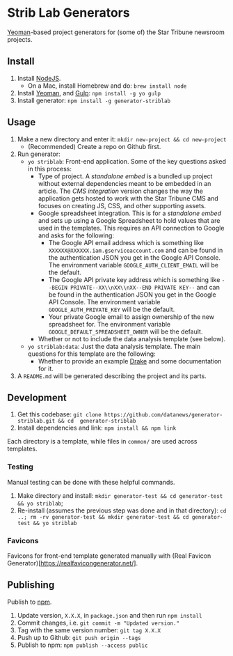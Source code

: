 # Strib Lab Generators

[Yeoman](http://yeoman.io/)-based project generators for (some of) the Star Tribune newsroom projects.

## Install

1.  Install [NodeJS](https://nodejs.org/en/).
    * On a Mac, install Homebrew and do: `brew install node`
1.  Install [Yeoman](http://yeoman.io/), and [Gulp](https://gulpjs.com/): `npm install -g yo gulp`
1.  Install generator: `npm install -g generator-striblab`

## Usage

1.  Make a new directory and enter it: `mkdir new-project && cd new-project`
    * (Recommended) Create a repo on Github first.
1.  Run generator:
    * `yo striblab`: Front-end application. Some of the key questions asked in this process:
      * Type of project. A _standalone embed_ is a bundled up project without external dependencies meant to be embedded in an article. The _CMS integration_ version changes the way the application gets hosted to work with the Star Tribune CMS and focuses on creating JS, CSS, and other supporting assets.
      * Google spreadsheet integration. This is for a _standalone embed_ and sets up using a Google Spreadsheet to hold values that are used in the templates. This requires an API connection to Google and asks for the following:
        * The Google API email address which is something like `XXXXXX@XXXXXX.iam.gserviceaccount.com` and can be found in the authentication JSON you get in the Google API Console. The environment variable `GOOGLE_AUTH_CLIENT_EMAIL` will be the default.
        * The Google API private key address which is something like `--BEGIN PRIVATE--XX\\nXX\\nXX--END PRIVATE KEY--` and can be found in the authentication JSON you get in the Google API Console. The environment variable `GOOGLE_AUTH_PRIVATE_KEY` will be the default.
        * Your private Google email to assign ownership of the new spreadsheet for. The environment variable `GOOGLE_DEFAULT_SPREADSHEET_OWNER` will be the default.
      * Whether or not to include the data analysis template (see below).
    * `yo striblab:data`: Just the data analysis template. The main questions for this template are the following:
      * Whether to provide an example [Drake](https://github.com/Factual/drake) and some documentation for it.
1.  A `README.md` will be generated describing the project and its parts.

## Development

1.  Get this codebase: `git clone https://github.com/datanews/generator-striblab.git && cd  generator-striblab`
1.  Install dependencies and link: `npm install && npm link`

Each directory is a template, while files in `common/` are used across templates.

### Testing

Manual testing can be done with these helpful commands.

1.  Make directory and install: `mkdir generator-test && cd generator-test && yo striblab`;
1.  Re-install (assumes the previous step was done and in that directory): `cd ..; rm -rv generator-test && mkdir generator-test && cd generator-test && yo striblab`

### Favicons

Favicons for front-end template generated manually with (Real Favicon Generator)[https://realfavicongenerator.net/].

## Publishing

Publish to [npm]().

1. Update version, `X.X.X`, in `package.json` and then run `npm install`
1. Commit changes, i.e. `git commit -m "Updated version."`
1. Tag with the same version number: `git tag X.X.X`
1. Push up to Github: `git push origin --tags`
1. Publish to npm: `npm publish --access public`
